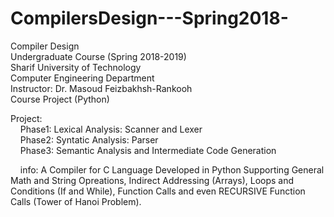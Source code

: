 # CompilersDesign---Spring2018-
Compiler Design <br />
Undergraduate Course (Spring 2018-2019) <br />
Sharif University of Technology <br />
Computer Engineering Department <br />
Instructor: Dr. ‪Masoud Feizbakhsh-Rankooh <br />
Course Project (Python) <br />

Project: <br />
    Phase1: Lexical Analysis: Scanner and Lexer <br />
    Phase2: Syntatic Analysis: Parser <br />
    Phase3: Semantic Analysis and Intermediate Code Generation<br />

    info: A Compiler for C Language Developed in Python Supporting General Math and String Opreations, Indirect Addressing (Arrays), Loops and Conditions (If and While), Function Calls and even RECURSIVE Function Calls (Tower of Hanoi Problem).
